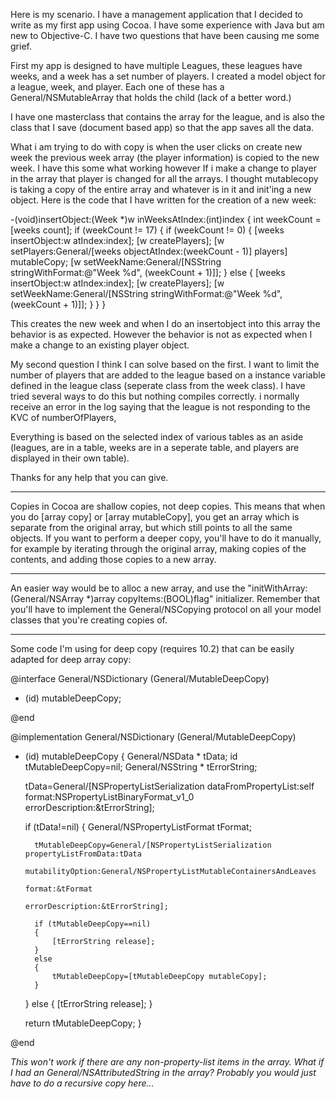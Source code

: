 

Here is my scenario. I have a management application that I decided to write as my first app using Cocoa. I have some experience with Java but am new to Objective-C. I have two questions that have been causing me some grief.

First my app is designed to have multiple Leagues, these leagues have weeks, and a week has a set number of players. I created a model object for a league, week, and player. Each one of these has a General/NSMutableArray that holds the child (lack of a better word.)

I have one masterclass that contains the array for the league, and is also the class that I save (document based app) so that the app saves all the data.

What i am trying to do with copy is when the user clicks on create new week the previous week array (the player information) is copied to the new week. I have this some what working however If i make a change to player in the array that player is changed for all the arrays. I thought mutablecopy is taking a copy of the entire array and whatever is in it and init'ing a new object. Here is the code that I have written for the creation of a new week:

    
-(void)insertObject:(Week *)w inWeeksAtIndex:(int)index
{
	int weekCount = [weeks count];
	if (weekCount != 17)
	{
		if (weekCount != 0)
		{
			[weeks insertObject:w atIndex:index];
			[w createPlayers];
			[w setPlayers:General/[weeks objectAtIndex:(weekCount - 1)] players] mutableCopy;
			[w setWeekName:General/[NSString stringWithFormat:@"Week %d", (weekCount + 1)]];
		} else {
			[weeks insertObject:w atIndex:index];
			[w createPlayers];
			[w setWeekName:General/[NSString stringWithFormat:@"Week %d", (weekCount + 1)]];
		}
	}
}


This creates the new week and when I do an insertobject into this array the behavior is as expected. However the behavior is not as expected when I make a change to an existing player object.

My second question I think I can solve based on the first. I want to limit the number of players that are added to the league based on a instance variable defined in the league class (seperate class from the week class). I have tried several ways to do this but nothing compiles correctly. i normally receive an error in the log saying that the league is not responding to the KVC of numberOfPlayers,

Everything is based on the selected index of various tables as an aside (leagues, are in a table, weeks are in a seperate table, and players are displayed in their own table).

Thanks for any help that you can give.

----

Copies in Cocoa are shallow copies, not deep copies. This means that when you do     [array copy] or     [array mutableCopy], you get an array which is separate from the original array, but which still points to all the same objects. If you want to perform a deeper copy, you'll have to do it manually, for example by iterating through the original array, making copies of the contents, and adding those copies to a new array.

----

An easier way would be to alloc a new array, and use the "initWithArray:(General/NSArray *)array copyItems:(BOOL)flag" initializer. Remember that you'll have to implement the General/NSCopying protocol on all your model classes that you're creating copies of.

----

Some code I'm using for deep copy (requires 10.2) that can be easily adapted for deep array copy:

    

@interface General/NSDictionary (General/MutableDeepCopy)

- (id) mutableDeepCopy;

@end

@implementation General/NSDictionary (General/MutableDeepCopy)

- (id) mutableDeepCopy
{
	General/NSData * tData;
	id tMutableDeepCopy=nil;
	General/NSString * tErrorString;
	
	tData=General/[NSPropertyListSerialization dataFromPropertyList:self
										         format:NSPropertyListBinaryFormat_v1_0
									   errorDescription:&tErrorString];
	
	if (tData!=nil)
	{
		General/NSPropertyListFormat tFormat;
	
		tMutableDeepCopy=General/[NSPropertyListSerialization propertyListFromData:tData
												       mutabilityOption:General/NSPropertyListMutableContainersAndLeaves
												                      format:&tFormat
												         errorDescription:&tErrorString];
	
		if (tMutableDeepCopy==nil)
		{
			[tErrorString release];
		}
		else
		{
			tMutableDeepCopy=[tMutableDeepCopy mutableCopy];
		}
	}
	else
	{
		[tErrorString release];
	}
	
	return tMutableDeepCopy;
}

@end


*This won't work if there are any non-property-list items in the array. What if I had an General/NSAttributedString in the array? Probably you would just have to do a recursive copy here...*